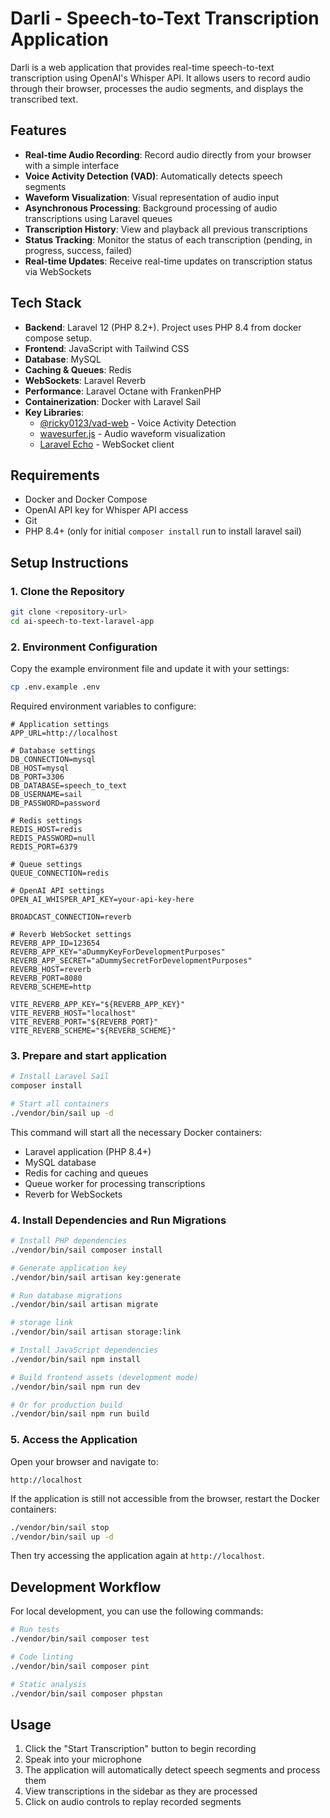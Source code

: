 # Darli - Speech-to-Text Transcription Application

Darli is a web application that provides real-time speech-to-text transcription using OpenAI's Whisper API. It allows users to record audio through their browser, processes the audio segments, and displays the transcribed text.

## Features

- **Real-time Audio Recording**: Record audio directly from your browser with a simple interface
- **Voice Activity Detection (VAD)**: Automatically detects speech segments
- **Waveform Visualization**: Visual representation of audio input
- **Asynchronous Processing**: Background processing of audio transcriptions using Laravel queues
- **Transcription History**: View and playback all previous transcriptions
- **Status Tracking**: Monitor the status of each transcription (pending, in progress, success, failed)
- **Real-time Updates**: Receive real-time updates on transcription status via WebSockets

## Tech Stack

- **Backend**: Laravel 12 (PHP 8.2+). Project uses PHP 8.4 from docker compose setup.
- **Frontend**: JavaScript with Tailwind CSS
- **Database**: MySQL
- **Caching & Queues**: Redis
- **WebSockets**: Laravel Reverb
- **Performance**: Laravel Octane with FrankenPHP
- **Containerization**: Docker with Laravel Sail
- **Key Libraries**:
  - [@ricky0123/vad-web](https://github.com/ricky0123/vad) - Voice Activity Detection
  - [wavesurfer.js](https://wavesurfer-js.org/) - Audio waveform visualization
  - [Laravel Echo](https://laravel.com/docs/broadcasting#client-side-installation) - WebSocket client

## Requirements

- Docker and Docker Compose
- OpenAI API key for Whisper API access
- Git
- PHP 8.4+ (only for initial `composer install` run to install laravel sail)

## Setup Instructions

### 1. Clone the Repository

```bash
git clone <repository-url>
cd ai-speech-to-text-laravel-app
```

### 2. Environment Configuration

Copy the example environment file and update it with your settings:

```bash
cp .env.example .env
```

Required environment variables to configure:

```
# Application settings
APP_URL=http://localhost

# Database settings
DB_CONNECTION=mysql
DB_HOST=mysql
DB_PORT=3306
DB_DATABASE=speech_to_text
DB_USERNAME=sail
DB_PASSWORD=password

# Redis settings
REDIS_HOST=redis
REDIS_PASSWORD=null
REDIS_PORT=6379

# Queue settings
QUEUE_CONNECTION=redis

# OpenAI API settings
OPEN_AI_WHISPER_API_KEY=your-api-key-here

BROADCAST_CONNECTION=reverb

# Reverb WebSocket settings
REVERB_APP_ID=123654
REVERB_APP_KEY="aDummyKeyForDevelopmentPurposes"
REVERB_APP_SECRET="aDummySecretForDevelopmentPurposes"
REVERB_HOST=reverb
REVERB_PORT=8080
REVERB_SCHEME=http

VITE_REVERB_APP_KEY="${REVERB_APP_KEY}"
VITE_REVERB_HOST="localhost"
VITE_REVERB_PORT="${REVERB_PORT}"
VITE_REVERB_SCHEME="${REVERB_SCHEME}"
```

### 3. Prepare and start application

```bash
# Install Laravel Sail
composer install

# Start all containers
./vendor/bin/sail up -d
```

This command will start all the necessary Docker containers:
- Laravel application (PHP 8.4+)
- MySQL database
- Redis for caching and queues
- Queue worker for processing transcriptions
- Reverb for WebSockets

### 4. Install Dependencies and Run Migrations

```bash
# Install PHP dependencies
./vendor/bin/sail composer install

# Generate application key
./vendor/bin/sail artisan key:generate

# Run database migrations
./vendor/bin/sail artisan migrate

# storage link
./vendor/bin/sail artisan storage:link

# Install JavaScript dependencies
./vendor/bin/sail npm install

# Build frontend assets (development mode)
./vendor/bin/sail npm run dev

# Or for production build
./vendor/bin/sail npm run build
```

### 5. Access the Application

Open your browser and navigate to:

```
http://localhost
```
If the application is still not accessible from the browser, restart the Docker containers:

```bash
./vendor/bin/sail stop
./vendor/bin/sail up -d
```

Then try accessing the application again at `http://localhost`.

## Development Workflow

For local development, you can use the following commands:

```bash
# Run tests
./vendor/bin/sail composer test

# Code linting
./vendor/bin/sail composer pint

# Static analysis
./vendor/bin/sail composer phpstan
```

## Usage

1. Click the "Start Transcription" button to begin recording
2. Speak into your microphone
3. The application will automatically detect speech segments and process them
4. View transcriptions in the sidebar as they are processed
5. Click on audio controls to replay recorded segments
